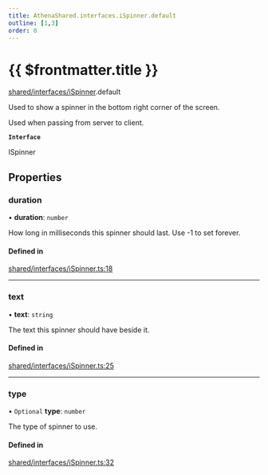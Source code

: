 ```yaml
---
title: AthenaShared.interfaces.iSpinner.default
outline: [1,3]
order: 0
---
```


# {{ $frontmatter.title }}


[shared/interfaces/iSpinner](../modules/shared_interfaces_iSpinner.md).default

Used to show a spinner in the bottom right corner of the screen.

Used when passing from server to client.

**`Interface`**

ISpinner

## Properties

### duration

• **duration**: `number`

How long in milliseconds this spinner should last.
Use -1 to set forever.

#### Defined in

[shared/interfaces/iSpinner.ts:18](https://github.com/Stuyk/altv-athena/blob/e7d4753/src/core/shared/interfaces/iSpinner.ts#L18)

___

### text

• **text**: `string`

The text this spinner should have beside it.

#### Defined in

[shared/interfaces/iSpinner.ts:25](https://github.com/Stuyk/altv-athena/blob/e7d4753/src/core/shared/interfaces/iSpinner.ts#L25)

___

### type

• `Optional` **type**: `number`

The type of spinner to use.

#### Defined in

[shared/interfaces/iSpinner.ts:32](https://github.com/Stuyk/altv-athena/blob/e7d4753/src/core/shared/interfaces/iSpinner.ts#L32)
